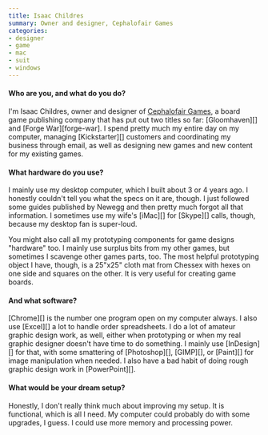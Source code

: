 ```yaml
---
title: Isaac Childres
summary: Owner and designer, Cephalofair Games
categories:
- designer
- game
- mac
- suit
- windows
---
```


#### Who are you, and what do you do?

I'm Isaac Childres, owner and designer of [Cephalofair Games](http://www.cephalofair.com/ "A board game publisher."), a board game publishing company that has put out two titles so far: [Gloomhaven][] and [Forge War][forge-war]. I spend pretty much my entire day on my computer, managing [Kickstarter][] customers and coordinating my business through email, as well as designing new games and new content for my existing games.

#### What hardware do you use?

I mainly use my desktop computer, which I built about 3 or 4 years ago. I honestly couldn't tell you what the specs on it are, though. I just followed some guides published by Newegg and then pretty much forgot all that information. I sometimes use my wife's [iMac][] for [Skype][] calls, though, because my desktop fan is super-loud.

You might also call all my prototyping components for game designs "hardware" too. I mainly use surplus bits from my other games, but sometimes I scavenge other games parts, too. The most helpful prototyping object I have, though, is a 25"x25" cloth mat from Chessex with hexes on one side and squares on the other. It is very useful for creating game boards.

#### And what software?

[Chrome][] is the number one program open on my computer always. I also use [Excel][] a lot to handle order spreadsheets. I do a lot of amateur graphic design work, as well, either when prototyping or when my real graphic designer doesn't have time to do something. I mainly use [InDesign][] for that, with some smattering of [Photoshop][], [GIMP][], or [Paint][] for image manipulation when needed. I also have a bad habit of doing rough graphic design work in [PowerPoint][].

#### What would be your dream setup?

Honestly, I don't really think much about improving my setup. It is functional, which is all I need. My computer could probably do with some upgrades, I guess. I could use more memory and processing power.